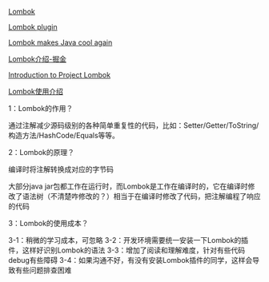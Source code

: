[Lombok](https://projectlombok.org)

[Lombok plugin](https://github.com/mplushnikov/lombok-intellij-plugin)

[Lombok makes Java cool again](https://bytes.grubhub.com/lombok-makes-java-cool-again-171102bdcc52)

[Lombok介绍-掘金](https://juejin.im/post/5a6eceb8f265da3e467555fe)

[Introduction to Project Lombok](https://www.baeldung.com/intro-to-project-lombok)

[Lombok使用介绍](http://kriszhang.com/lombok/)

1：Lombok的作用？

通过注解减少源码级别的各种简单重复性的代码，比如：Setter/Getter/ToString/构造方法/HashCode/Equals等等。

2：Lombok的原理？

编译时将注解转换成对应的字节码

大部分java jar包都工作在运行时，而Lombok是工作在编译时的，它在编译时修改了语法树（不清楚咋修改的？）相当于在编译时修改了代码，把注解编程了响应的代码

3：Lombok的使用成本？

3-1：稍微的学习成本，可忽略
3-2：开发环境需要统一安装一下Lombok的插件，这样好识别Lombok的语法
3-3：增加了阅读和理解难度，针对有些代码debug有些障碍
3-4：如果沟通不好，有没有安装Lombok插件的同学，这样会导致有些问题排查困难
